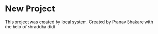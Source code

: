 #  New Project 

This project was created by local system.
Created by Pranav Bhakare with the help of shraddha didi
